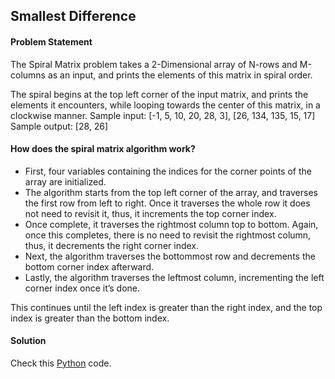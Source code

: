 ## Smallest Difference

#### Problem Statement


The Spiral Matrix problem takes a 2-Dimensional array of N-rows and
M-columns as an input, and prints the elements of this matrix in
spiral order.

The spiral begins at the top left corner of the input matrix, and prints
the elements it encounters, while looping towards the center of this
matrix, in a clockwise manner.
Sample input: [-1, 5, 10, 20, 28, 3], [26, 134, 135, 15, 17]
Sample output: [28, 26]


#### How does the spiral matrix algorithm work?


- First, four variables containing the indices for the corner points of the array are initialized.
- The algorithm starts from the top left corner of the array, and traverses the first row from left to right. Once it traverses the whole row it does not need to revisit it, thus, it increments the top corner index.
- Once complete, it traverses the rightmost column top to bottom. Again, once this completes, there is no need to revisit the rightmost column, thus, it decrements the right corner index.
- Next, the algorithm traverses the bottommost row and decrements the bottom corner index afterward.
- Lastly, the algorithm traverses the leftmost column, incrementing the left corner index once it’s done.

This continues until the left index is greater than the right index, and the top index is greater than the bottom index.


#### Solution

Check this [Python](../medium/spiral_traverse.py) code.

